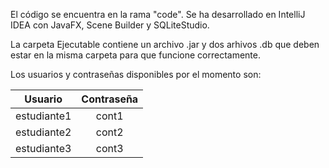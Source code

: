 El código se encuentra en la rama "code".
Se ha desarrollado en IntelliJ IDEA con JavaFX, Scene Builder y SQLiteStudio.

La carpeta Ejecutable contiene un archivo .jar y dos arhivos .db que deben estar en la misma carpeta para que funcione correctamente.

Los usuarios y contraseñas disponibles por el momento son:

  |   Usuario   | Contraseña |
  |:-----------:|:----------:|
  | estudiante1 |   cont1    |
  | estudiante2 |   cont2    |
  | estudiante3 |   cont3    |
